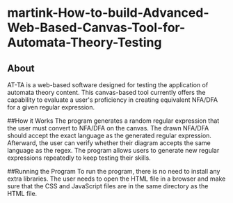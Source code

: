 # martink-How-to-build-Advanced-Web-Based-Canvas-Tool-for-Automata-Theory-Testing
## About
AT-TA is a web-based software designed for testing the application of automata theory content. This canvas-based tool currently offers the capability to evaluate a user's proficiency in creating equivalent NFA/DFA for a given regular expression.

##How it Works
The program generates a random regular expression that the user must convert to NFA/DFA on the canvas. The drawn NFA/DFA should accept the exact language as the generated regular expression. Afterward, the user can verify whether their diagram accepts the same language as the regex. The program allows users to generate new regular expressions repeatedly to keep testing their skills.

##Running the Program
To run the program, there is no need to install any extra libraries. The user needs to open the HTML file in a browser and make sure that the CSS and JavaScript files are in the same directory as the HTML file.
